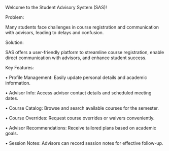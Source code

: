 Welcome to the Student Advisory System (SAS)!

Problem:

Many students face challenges in course registration and communication with advisors, leading to delays and confusion.

Solution:

SAS offers a user-friendly platform to streamline course registration, enable direct communication with advisors, and enhance student success.

Key Features:

•	Profile Management: Easily update personal details and academic information.

•	Advisor Info: Access advisor contact details and scheduled meeting dates.

•	Course Catalog: Browse and search available courses for the semester.

•	Course Overrides: Request course overrides or waivers conveniently.

•	Advisor Recommendations: Receive tailored plans based on academic goals.

•	Session Notes: Advisors can record session notes for effective follow-up.


